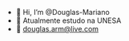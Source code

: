 - 👋 Hi, I’m @Douglas-Mariano
- 👀 Atualmente estudo na UNESA
- 📧 douglas.arm@live.com

<!---
Douglas-Mariano/Douglas-Mariano is a ✨ special ✨ repository because its `README.md` (this file) appears on your GitHub profile.
You can click the Preview link to take a look at your changes.
--->
